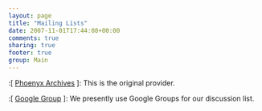 ```yaml
---
layout: page
title: "Mailing Lists"
date: 2007-11-01T17:44:08+00:00
comments: true
sharing: true
footer: true
group: Main
---
```


:[ [Phoenyx Archives](http://www.phoenyx.net/macrospace/2006/ ) ]: This is the original provider.

:[ [Google Group](http://groups.google.com/group/espacesociety) ]: We presently use Google Groups for our discussion list.
